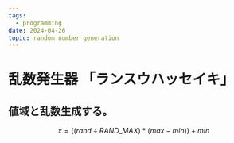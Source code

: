 ```yaml
---
tags:
  - programming
date: 2024-04-26
topic: random number generation
---
```

# 乱数発生器 「ランスウハッセイキ」

## 値域と乱数生成する。

$$
x = ((rand \div RAND\_MAX) * (max - min)) + min
$$